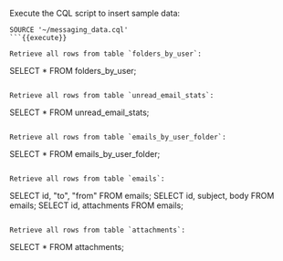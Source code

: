Execute the CQL script to insert sample data:
```
SOURCE '~/messaging_data.cql'
```{{execute}}

Retrieve all rows from table `folders_by_user`:
```
SELECT * FROM folders_by_user;        
```{{execute}}

Retrieve all rows from table `unread_email_stats`:
```
SELECT * FROM unread_email_stats;
```{{execute}}

Retrieve all rows from table `emails_by_user_folder`:
```   
SELECT * FROM emails_by_user_folder;                    
```{{execute}}

Retrieve all rows from table `emails`:
```
SELECT id, "to", "from" FROM emails; 
SELECT id, subject, body FROM emails; 
SELECT id, attachments FROM emails;
```{{execute}}

Retrieve all rows from table `attachments`:
```
SELECT * FROM attachments;       
```{{execute}}